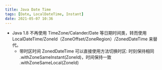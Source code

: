 ```yaml
---
title: Java Date Time
tags: [Date, LocalDateTime, Instant]
date: 2021-05-07 10:36
---
```


- Java 1.8 不再使用 TimeZone/Calander/Date 等日期时间类，转而使用 LocalDateTime/ZoneId（ZoneOffset/ZoneRegion）/ZonedDateTime 来替代。
    - 带时区时间 ZonedDateTime 可以直接使用方法切换时区: 时刻保持相同 .withZoneSameInstant(ZoneId)，时间保持一致 .withZoneSameLocal(ZoneId)
